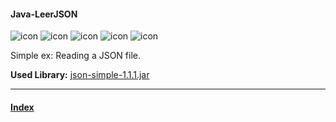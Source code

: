 #### Java-LeerJSON

![icon](https://raw.github.com/Andr7st/index/main/andr7st/read/icon/0/32px/java-open.png?raw=true     "java")
![icon](https://raw.github.com/Andr7st/index/main/andr7st/read/icon/0/32px/console.png?raw=true     "terminal")
![icon](https://raw.github.com/Andr7st/index/main/andr7st/read/icon/0/32px/json.png?raw=true     "json")
![icon](https://raw.github.com/Andr7st/index/main/andr7st/read/icon/0/32px/linux.png?raw=true     "linux")
![icon](https://raw.github.com/Andr7st/index/main/andr7st/read/icon/0/32px/windows.png?raw=true     "windows")

Simple ex: Reading a JSON file.

**Used Library:**  [json-simple-1.1.1.jar](https://code.google.com/archive/p/json-simple/downloads)

----
#### [Index](https://github.com/Andr7st/index)
